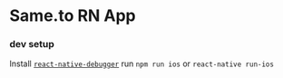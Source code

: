 # Same.to RN App

### dev setup

Install [`react-native-debugger`](https://github.com/jhen0409/react-native-debugger)
run `npm run ios` or `react-native run-ios` 